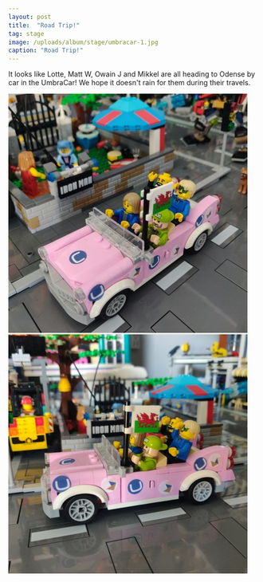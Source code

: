 ```yaml
---
layout: post
title:  "Road Trip!"
tag: stage
image: /uploads/album/stage/umbracar-1.jpg
caption: "Road Trip!"
---
```


It looks like Lotte, Matt W, Owain J and Mikkel are all heading to Odense by car in the UmbraCar! We hope it doesn't rain for them during their travels. 

![](/uploads/album/stage/umbracar-1.jpg) ![](/uploads/album/stage/umbracar-2.jpg)
